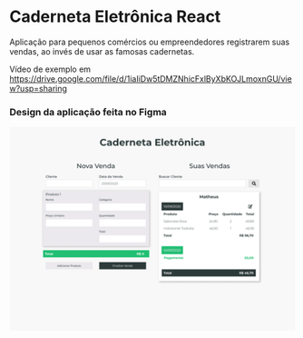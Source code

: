 # Caderneta Eletrônica React

Aplicação para pequenos comércios ou empreendedores registrarem suas vendas, ao invés de usar as famosas cadernetas.

Vídeo de exemplo em https://drive.google.com/file/d/1iaIiDw5tDMZNhicFxlByXbKOJLmoxnGU/view?usp=sharing

### Design da aplicação feita no Figma

![Design da aplicação feita no Figma](src/caderneta-eletronica.png)


